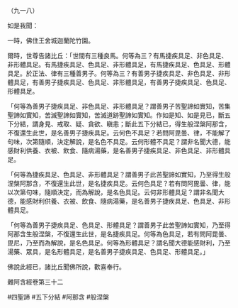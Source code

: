 （九一八）

如是我聞：

一時，佛住王舍城迦蘭陀竹園。

爾時，世尊告諸比丘：「世間有三種良馬。何等為三？有馬捷疾具足、非色具足、非形體具足。有馬捷疾具足、色具足、非形體具足，有馬捷疾具足、色具足、形體具足。於正法、律有三種善男子。何等為三？有善男子捷疾具足、非色具足、非形體具足，有善男子捷疾具足、色具足、非形體具足，有善男子捷疾具足、色具足、形體具足。

「何等為善男子捷疾具足、非色具足、非形體具足？謂善男子苦聖諦如實知，苦集聖諦如實知，苦滅聖諦如實知，苦滅道跡聖諦如實知。作如是知、如是見已，斷五下分結，謂身見、戒取、疑、貪欲、瞋恚；斷此五下分結已，得生般涅槃阿那含，不復還生此世，是名善男子捷疾具足。云何色不具足？若問阿毘曇、律，不能解了句味，次第隨順，決定解說，是名色不具足。云何形體不具足？謂非名聞大德，能感財利供養、衣被、飲食、隨病湯藥，是名善男子捷疾具足、非色具足、非形體具足。

「何等為捷疾具足、色具足、非形體具足？謂善男子此苦聖諦如實知，乃至得生般涅槃阿那含，不復還生此世，是名捷疾具足。云何色具足？若有問阿毘曇、律，能以次第句味，隨順決定，而為解說，是名色具足。云何非形體具足？謂非名聞大德，能感財利供養、衣被、飲食、隨病湯藥，是名善男子捷疾具足、色具足、非形體具足。

「何等為善男子捷疾具足、色具足、形體具足？謂善男子此苦聖諦如實知，乃至得阿那含生般涅槃，不復還生此世，是名捷疾具足。何等為色具足，若有問阿毘曇、毘尼，乃至而為解說，是名色具足。何等為形體具足？謂名聞大德能感財利，乃至湯藥、眾具，是名形體具足，是名善男子捷疾具足、色具足、形體具足。」

佛說此經已，諸比丘聞佛所說，歡喜奉行。

雜阿含經卷第三十二



#四聖諦
#五下分結
#阿那含
#般涅槃
